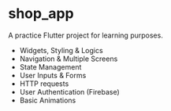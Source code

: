 # shop_app

A practice Flutter project for learning purposes.

- Widgets, Styling & Logics
- Navigation & Multiple Screens
- State Management
- User Inputs & Forms
- HTTP requests
- User Authentication (Firebase)
- Basic Animations
